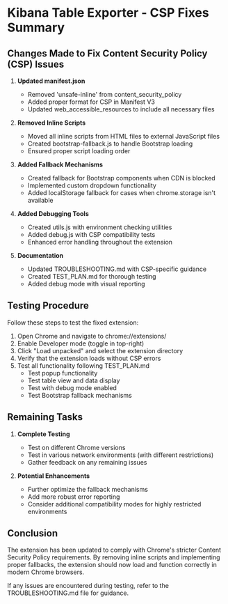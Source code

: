 # Kibana Table Exporter - CSP Fixes Summary

## Changes Made to Fix Content Security Policy (CSP) Issues

1. **Updated manifest.json**
   - Removed 'unsafe-inline' from content_security_policy
   - Added proper format for CSP in Manifest V3
   - Updated web_accessible_resources to include all necessary files

2. **Removed Inline Scripts**
   - Moved all inline scripts from HTML files to external JavaScript files
   - Created bootstrap-fallback.js to handle Bootstrap loading
   - Ensured proper script loading order

3. **Added Fallback Mechanisms**
   - Created fallback for Bootstrap components when CDN is blocked
   - Implemented custom dropdown functionality
   - Added localStorage fallback for cases when chrome.storage isn't available

4. **Added Debugging Tools**
   - Created utils.js with environment checking utilities
   - Added debug.js with CSP compatibility tests
   - Enhanced error handling throughout the extension

5. **Documentation**
   - Updated TROUBLESHOOTING.md with CSP-specific guidance
   - Created TEST_PLAN.md for thorough testing
   - Added debug mode with visual reporting

## Testing Procedure

Follow these steps to test the fixed extension:

1. Open Chrome and navigate to chrome://extensions/
2. Enable Developer mode (toggle in top-right)
3. Click "Load unpacked" and select the extension directory
4. Verify that the extension loads without CSP errors
5. Test all functionality following TEST_PLAN.md
   - Test popup functionality
   - Test table view and data display
   - Test with debug mode enabled
   - Test Bootstrap fallback mechanisms

## Remaining Tasks

1. **Complete Testing**
   - Test on different Chrome versions
   - Test in various network environments (with different restrictions)
   - Gather feedback on any remaining issues

2. **Potential Enhancements**
   - Further optimize the fallback mechanisms
   - Add more robust error reporting
   - Consider additional compatibility modes for highly restricted environments

## Conclusion

The extension has been updated to comply with Chrome's stricter Content Security Policy requirements. By removing inline scripts and implementing proper fallbacks, the extension should now load and function correctly in modern Chrome browsers.

If any issues are encountered during testing, refer to the TROUBLESHOOTING.md file for guidance.
